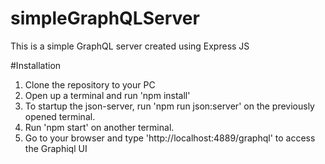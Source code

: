 # simpleGraphQLServer
This is a simple GraphQL server created using Express JS 

#Installation
1. Clone the repository to your PC
2. Open up a terminal and run 'npm install'
3. To startup the json-server, run 'npm run json:server' on the previously opened terminal.
4. Run 'npm start' on another terminal. 
5. Go to your browser and type 'http://localhost:4889/graphql' to access the Graphiql UI
